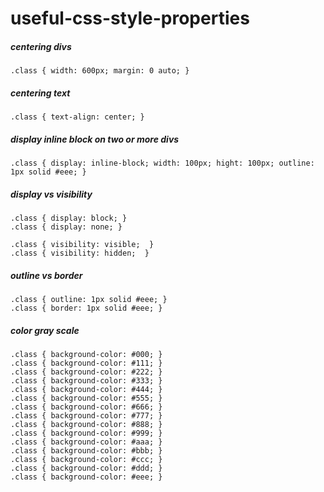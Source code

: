 # useful-css-style-properties



##### centering divs
```
.class { width: 600px; margin: 0 auto; }
```

##### centering text
```
.class { text-align: center; }
```

##### display inline block on two or more divs
```
.class { display: inline-block; width: 100px; hight: 100px; outline: 1px solid #eee; }
```

##### display vs visibility
```
.class { display: block; }
.class { display: none; }

.class { visibility: visible;  }
.class { visibility: hidden;  }
```

##### outline vs border
```
.class { outline: 1px solid #eee; }
.class { border: 1px solid #eee; }
```

##### color gray scale
```
.class { background-color: #000; }
.class { background-color: #111; }
.class { background-color: #222; }
.class { background-color: #333; }
.class { background-color: #444; }
.class { background-color: #555; }
.class { background-color: #666; }
.class { background-color: #777; }
.class { background-color: #888; }
.class { background-color: #999; }
.class { background-color: #aaa; }
.class { background-color: #bbb; }
.class { background-color: #ccc; }
.class { background-color: #ddd; }
.class { background-color: #eee; }
```

